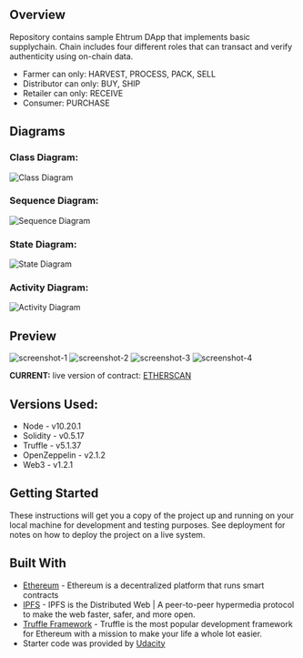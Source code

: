 ## Overview

Repository contains sample Ehtrum DApp that implements basic supplychain. Chain includes four different roles that can transact and verify authenticity using on-chain data.

* Farmer can only: HARVEST, PROCESS, PACK, SELL
* Distributor can only: BUY, SHIP
* Retailer can only: RECEIVE
* Consumer: PURCHASE

## Diagrams

### Class Diagram:
![Class Diagram](images/class-diagram.png)

### Sequence Diagram:
![Sequence Diagram](images/sequence-diagram.png)

### State Diagram:
![State Diagram](images/state-diagram.png)

### Activity Diagram:
![Activity Diagram](images/activity-diagram.png)

## Preview

![screenshot-1](images/screenshot-1.PNG)
![screenshot-2](images/screenshot-2.PNG)
![screenshot-3](images/screenshot-3.PNG)
![screenshot-4](images/screenshot-4.PNG)

**CURRENT:** live version of contract: [ETHERSCAN](https://rinkeby.etherscan.io/address/0x2b8626391e3039d3f3d1bf62ac706c1f96678d8d)

## Versions Used:

* Node - v10.20.1
* Solidity - v0.5.17
* Truffle - v5.1.37
* OpenZeppelin - v2.1.2
* Web3 - v1.2.1

## Getting Started

These instructions will get you a copy of the project up and running on your local machine for development and testing purposes. See deployment for notes on how to deploy the project on a live system.

## Built With

* [Ethereum](https://www.ethereum.org/) - Ethereum is a decentralized platform that runs smart contracts
* [IPFS](https://ipfs.io/) - IPFS is the Distributed Web | A peer-to-peer hypermedia protocol
to make the web faster, safer, and more open.
* [Truffle Framework](http://truffleframework.com/) - Truffle is the most popular development framework for Ethereum with a mission to make your life a whole lot easier.
* Starter code was provided by [Udacity](https://github.com/udacity/nd1309-Project-6b-Example-Template)